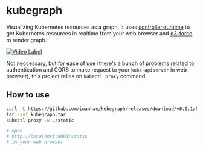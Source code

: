 # kubegraph

Visualizing Kubernetes resources as a graph. It uses [controller-runtime](https://github.com/kubernetes-sigs/controller-runtime) to get Kubernetes resources in realtime from your web browser and [d3-force](https://github.com/d3/d3-force) to render graph.

[![Video Label](http://img.youtube.com/vi/5zH78ZByePc/0.jpg)](https://youtu.be/5zH78ZByePc)

Not neccessary, but for ease of use (there's a bunch of problems related to authentication and CORS to make request to your `kube-apiserver` in web browser), this project relies on `kubectl proxy` command.

## How to use

```bash
curl -L https://github.com/iwanhae/kubegraph/releases/download/v0.0.1/kubegraph.tar -o kubegraph.tar
tar -xvf kubegraph.tar
kubectl proxy -w ./static

# open
# http://localhost:8001/static
# in your web browser
```
